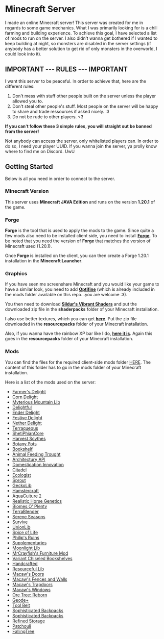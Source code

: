 # Minecraft Server

I made an online Minecraft server! This server was created for me in regards to some game mechanics. What I was primarily looking for is a chill farming and building experience. To achieve this goal, I have selected a list of mods to run on the server. I also didn't wanna get bothered if I wanted to keep building at night, so monsters are disabled in the server settings (if anybody has a better solution to get rid of only monsters in the overworld, I could look into it).

## IMPORTANT --- RULES --- IMPORTANT

I want this server to be peaceful. In order to achieve that, here are the different rules:

1. Don't mess with stuff other people built on the server unless the player allowed you to.
2. Don't steal other people's stuff. Most people on the server will be happy to share and trade ressources if asked nicely. :3
3. Do not be rude to other players. <3

**If you can't follow these 3 simple rules, you will straight out be banned from the server!**

Not anybody can access the server, only whitelisted players can. In order to do so, I need your player UUID. If you wanna join the server, ya prolly know where to find me on Discord. UwU

## Getting Started

Below is all you need in order to connect to the server.

### Minecraft Version

This server uses **Minecraft JAVA Edition** and runs on the version **1.20.1** of the game.

### Forge

**Forge** is the tool that is used to apply the mods to the game. Since quite a few mods also need to be installed client side, you need to install [**Forge**](https://files.minecraftforge.net/net/minecraftforge/forge/index_1.20.1.html). To be noted that you need the version of **Forge** that matches the version of Minecraft used (1.20.1).

Once **Forge** is installed on the client, you can then create a Forge 1.20.1 installation in the **Minecraft Launcher**.

### Graphics

If you have seen me screenshare Minecraft and you would like your game to have a similar look, you need to add [**Optifine**](https://optifine.net/downloads) (which is already included in the mods folder available on this repo...you are welcome :3).

You then need to download [**Sildur's Vibrant Shaders**](https://www.curseforge.com/minecraft/shaders/sildurs-vibrant-shaders) and put the downloaded zip file in the **shaderpacks** folder of your Minecraft installation.

I also use better textures, which you can get [**here**](https://faithfulpack.net/downloads). Put the zip file downloaded in the **resourcepacks** folder of your Minecraft installation.

Also, if you wanna have the rainbow XP bar like I do, [**here it is**](https://www.curseforge.com/minecraft/texture-packs/rainbow-xp-bar-and-ping). Again this goes in the **resourcepacks** folder of your Minecraft installation.

### Mods

You can find the files for the required client-side mods folder [HERE](./mods/). The content of this folder has to go in the mods folder of your Minecraft installation.

Here is a list of the mods used on the server:

- [Farmer's Delight](https://www.curseforge.com/minecraft/mc-mods/farmers-delight)
- [Corn Delight](https://www.curseforge.com/minecraft/mc-mods/corn-delight)
- [Myterious Mountain Lib](https://www.curseforge.com/minecraft/mc-mods/mysterious-mountain-lib)
- [Delightful](https://www.curseforge.com/minecraft/mc-mods/delightful)
- [Ender Delight](https://www.curseforge.com/minecraft/mc-mods/enders-delight)
- [Festive Delight](https://www.curseforge.com/minecraft/mc-mods/festive-deligh)
- [Nether Delight](https://www.curseforge.com/minecraft/mc-mods/nethers-delight)
- [Terraqueous](https://www.curseforge.com/minecraft/mc-mods/terraqueous)
- [ShetiPhianCore](https://www.curseforge.com/minecraft/mc-mods/shetiphiancore)
- [Harvest Scythes](https://www.curseforge.com/minecraft/mc-mods/harvest-scythes)
- [Botany Pots](https://www.curseforge.com/minecraft/mc-mods/botany-pots)
- [Bookshelf](https://www.curseforge.com/minecraft/mc-mods/bookshelf)
- [Animal Feeding Trought](https://www.curseforge.com/minecraft/mc-mods/animal-feeding-trough)
- [Architectury API](https://www.curseforge.com/minecraft/mc-mods/architectury-api)
- [Domestication Innovation](https://www.curseforge.com/minecraft/mc-mods/domestication-innovation)
- [Citadel](https://www.curseforge.com/minecraft/mc-mods/citadel)
- [Ecologist](https://www.curseforge.com/minecraft/mc-mods/ecologics)
- [Sprout](https://www.curseforge.com/minecraft/mc-mods/sprout)
- [GeckoLib](https://www.curseforge.com/minecraft/mc-mods/citadel)
- [Hamstercraft](https://www.curseforge.com/minecraft/mc-mods/hamstercraft)
- [AquaCulture 2](https://www.curseforge.com/minecraft/mc-mods/aquaculture)
- [Realistic Horse Genetics](https://www.curseforge.com/minecraft/mc-mods/realistic-horse-genetics)
- [Biomes O' Plenty](https://www.curseforge.com/minecraft/mc-mods/biomes-o-plenty)
- [TerraBlender](https://www.curseforge.com/minecraft/mc-mods/terrablender)
- [Serene Seasons](https://www.curseforge.com/minecraft/mc-mods/serene-seasons)
- [Survive](https://www.curseforge.com/minecraft/mc-mods/survive)
- [UnionLib](https://www.curseforge.com/minecraft/mc-mods/unionlib)
- [Spice of Life](https://www.curseforge.com/minecraft/mc-mods/spice-of-life-carrot-edition)
- [Philip's Ruins](https://www.curseforge.com/minecraft/mc-mods/ruins)
- [Supplementaries](https://www.curseforge.com/minecraft/mc-mods/supplementaries)
- [Moonlight Lib](https://www.curseforge.com/minecraft/mc-mods/selene)
- [MrCrayfish's Furniture Mod](https://www.curseforge.com/minecraft/mc-mods/mrcrayfish-furniture-mod)
- [Variant Chiseled Bookshelves](https://www.curseforge.com/minecraft/mc-mods/variant-chiseled-bookshelves)
- [Handcrafted](https://www.curseforge.com/minecraft/mc-mods/handcrafted)
- [Resourceful Lib](https://www.curseforge.com/minecraft/mc-mods/resourceful-lib)
- [Macaw's Doors](https://www.curseforge.com/minecraft/mc-mods/macaws-doors)
- [Macaw's Fences and Walls](https://www.curseforge.com/minecraft/mc-mods/macaws-fences-and-walls)
- [Macaw's Trapdoors](https://www.curseforge.com/minecraft/mc-mods/macaws-trapdoors)
- [Macaw's Windows](https://www.curseforge.com/minecraft/mc-mods/macaws-windows)
- [Ore Tree: Reborn](https://www.curseforge.com/minecraft/mc-mods/ore-tree-reborn-fabric)
- [Geode+](https://www.curseforge.com/minecraft/mc-mods/geode-plus)
- [Tool Belt](https://www.curseforge.com/minecraft/mc-mods/tool-belt)
- [Sophisticated Backpacks](https://www.curseforge.com/minecraft/mc-mods/sophisticated-backpacks)
- [Sophisticated Backpacks](https://www.curseforge.com/minecraft/mc-mods/sophisticated-core)
- [Refined Storage](https://refinedmods.com/refined-storage/)
- [Patchouli](https://www.curseforge.com/minecraft/mc-mods/patchouli)
- [FallingTree](https://www.curseforge.com/minecraft/mc-mods/falling-tree)